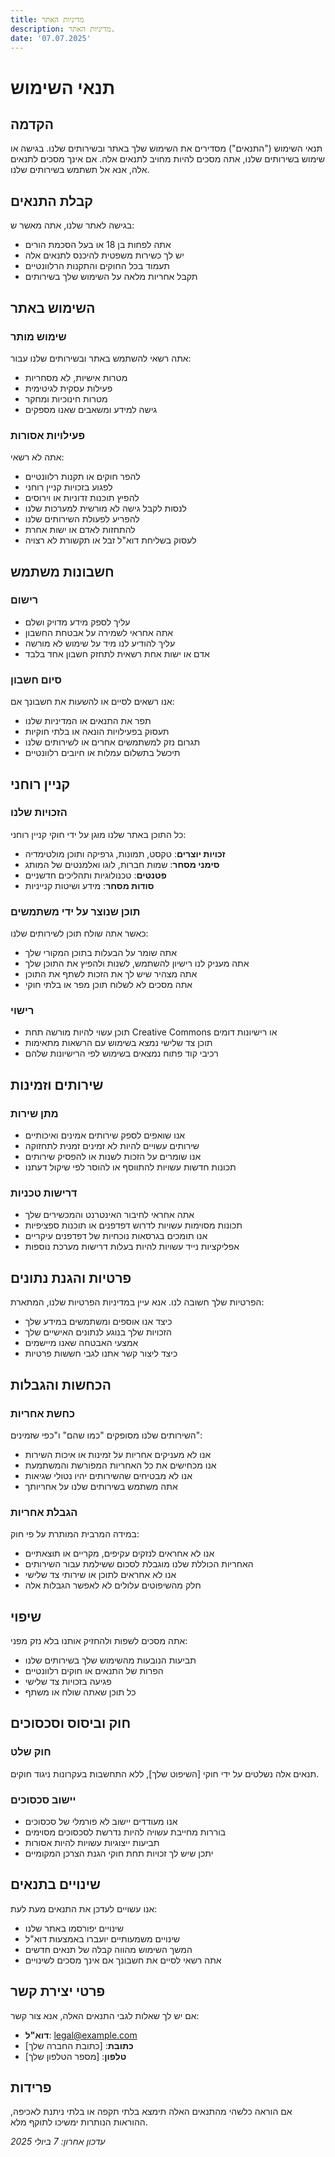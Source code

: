 ```yaml
---
title: מדיניות האתר
description: מדיניות האתר.
date: '07.07.2025'
---
```


# תנאי השימוש

## הקדמה

תנאי השימוש ("התנאים") מסדירים את השימוש שלך באתר ובשירותים שלנו. בגישה או שימוש בשירותים שלנו, אתה מסכים להיות מחויב לתנאים אלה. אם אינך מסכים לתנאים אלה, אנא אל תשתמש בשירותים שלנו.

## קבלת התנאים

בגישה לאתר שלנו, אתה מאשר ש:

- אתה לפחות בן 18 או בעל הסכמת הורים
- יש לך כשירות משפטית להיכנס לתנאים אלה
- תעמוד בכל החוקים והתקנות הרלוונטיים
- תקבל אחריות מלאה על השימוש שלך בשירותים

## השימוש באתר

### שימוש מותר

אתה רשאי להשתמש באתר ובשירותים שלנו עבור:

- מטרות אישיות, לא מסחריות
- פעילות עסקית לגיטימית
- מטרות חינוכיות ומחקר
- גישה למידע ומשאבים שאנו מספקים

### פעילויות אסורות

אתה לא רשאי:

- להפר חוקים או תקנות רלוונטיים
- לפגוע בזכויות קניין רוחני
- להפיץ תוכנות זדוניות או וירוסים
- לנסות לקבל גישה לא מורשית למערכות שלנו
- להפריע לפעולת השירותים שלנו
- להתחזות לאדם או ישות אחרת
- לעסוק בשליחת דוא"ל זבל או תקשורת לא רצויה

## חשבונות משתמש

### רישום

- עליך לספק מידע מדויק ושלם
- אתה אחראי לשמירה על אבטחת החשבון
- עליך להודיע לנו מיד על שימוש לא מורשה
- אדם או ישות אחת רשאית לתחזק חשבון אחד בלבד

### סיום חשבון

אנו רשאים לסיים או להשעות את חשבונך אם:

- תפר את התנאים או המדיניות שלנו
- תעסוק בפעילויות הונאה או בלתי חוקיות
- תגרום נזק למשתמשים אחרים או לשירותים שלנו
- תיכשל בתשלום עמלות או חיובים רלוונטיים

## קניין רוחני

### הזכויות שלנו

כל התוכן באתר שלנו מוגן על ידי חוקי קניין רוחני:

- **זכויות יוצרים**: טקסט, תמונות, גרפיקה ותוכן מולטימדיה
- **סימני מסחר**: שמות חברות, לוגו ואלמנטים של המותג
- **פטנטים**: טכנולוגיות ותהליכים חדשניים
- **סודות מסחר**: מידע ושיטות קנייניות

### תוכן שנוצר על ידי משתמשים

כאשר אתה שולח תוכן לשירותים שלנו:

- אתה שומר על הבעלות בתוכן המקורי שלך
- אתה מעניק לנו רישיון להשתמש, לשנות ולהפיץ את התוכן שלך
- אתה מצהיר שיש לך את הזכות לשתף את התוכן
- אתה מסכים לא לשלוח תוכן מפר או בלתי חוקי

### רישוי

- תוכן עשוי להיות מורשה תחת Creative Commons או רישיונות דומים
- תוכן צד שלישי נמצא בשימוש עם הרשאות מתאימות
- רכיבי קוד פתוח נמצאים בשימוש לפי הרישיונות שלהם

## שירותים וזמינות

### מתן שירות

- אנו שואפים לספק שירותים אמינים ואיכותיים
- שירותים עשויים להיות לא זמינים זמנית לתחזוקה
- אנו שומרים על הזכות לשנות או להפסיק שירותים
- תכונות חדשות עשויות להתווסף או להוסר לפי שיקול דעתנו

### דרישות טכניות

- אתה אחראי לחיבור האינטרנט והמכשירים שלך
- תכונות מסוימות עשויות לדרוש דפדפנים או תוכנות ספציפיות
- אנו תומכים בגרסאות נוכחיות של דפדפנים עיקריים
- אפליקציות נייד עשויות להיות בעלות דרישות מערכת נוספות

## פרטיות והגנת נתונים

הפרטיות שלך חשובה לנו. אנא עיין במדיניות הפרטיות שלנו, המתארת:

- כיצד אנו אוספים ומשתמשים במידע שלך
- הזכויות שלך בנוגע לנתונים האישיים שלך
- אמצעי האבטחה שאנו מיישמים
- כיצד ליצור קשר אתנו לגבי חששות פרטיות

## הכחשות והגבלות

### כחשת אחריות

השירותים שלנו מסופקים "כמו שהם" ו"כפי שזמינים":

- אנו לא מעניקים אחריות על זמינות או איכות השירות
- אנו מכחישים את כל האחריות המפורשת והמשתמעת
- אנו לא מבטיחים שהשירותים יהיו נטולי שגיאות
- אתה משתמש בשירותים שלנו על אחריותך

### הגבלת אחריות

במידה המרבית המותרת על פי חוק:

- אנו לא אחראים לנזקים עקיפים, מקריים או תוצאתיים
- האחריות הכוללת שלנו מוגבלת לסכום ששילמת עבור השירותים
- אנו לא אחראים לתוכן או שירותי צד שלישי
- חלק מהשיפוטים עלולים לא לאפשר הגבלות אלה

## שיפוי

אתה מסכים לשפות ולהחזיק אותנו בלא נזק מפני:

- תביעות הנובעות מהשימוש שלך בשירותים שלנו
- הפרות של התנאים או חוקים רלוונטיים
- פגיעה בזכויות צד שלישי
- כל תוכן שאתה שולח או משתף

## חוק וביסוס וסכסוכים

### חוק שלט

תנאים אלה נשלטים על ידי חוקי [השיפוט שלך], ללא התחשבות בעקרונות ניגוד חוקים.

### יישוב סכסוכים

- אנו מעודדים יישוב לא פורמלי של סכסוכים
- בוררות מחייבת עשויה להיות נדרשת לסכסוכים מסוימים
- תביעות ייצוגיות עשויות להיות אסורות
- יתכן שיש לך זכויות תחת חוקי הגנת הצרכן המקומיים

## שינויים בתנאים

אנו עשויים לעדכן את התנאים מעת לעת:

- שינויים יפורסמו באתר שלנו
- שינויים משמעותיים יועברו באמצעות דוא"ל
- המשך השימוש מהווה קבלה של תנאים חדשים
- אתה רשאי לסיים את חשבונך אם אינך מסכים לשינויים

## פרטי יצירת קשר

אם יש לך שאלות לגבי התנאים האלה, אנא צור קשר:

- **דוא"ל**: legal@example.com
- **כתובת**: [כתובת החברה שלך]
- **טלפון**: [מספר הטלפון שלך]

## פרידות

אם הוראה כלשהי מהתנאים האלה תימצא בלתי תקפה או בלתי ניתנת לאכיפה, ההוראות הנותרות ימשיכו לתוקף מלא.

_עדכון אחרון: 7 ביולי 2025_
